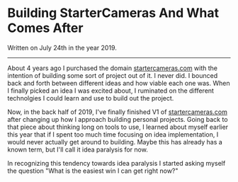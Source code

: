 # Building StarterCameras And What Comes After

Written on July 24th in the year 2019.

---

About 4 years ago I purchased the domain [startercameras.com](startercameras.com) with the intention of building some sort of project out of it. I never did. I bounced back and forth between different ideas and how viable each one was. When I finally picked an idea I was excited about, I ruminated on the different technolgies I could learn and use to build out the project. 

Now, in the back half of 2019, I've finally finished V1 of [startercameras.com](startercameras.com) after changing up how I approach building personal projects. Going back to that piece about thinking long on tools to use, I learned about myself earlier this year that if I spent too much time focusing on idea implementation, I would never actually get around to building. Maybe this has already has a known term, but I'll call it idea paralysis for now. 

In recognizing this tendency towards idea paralysis I started asking myself the question "What is the easiest win I can get right now?" 
